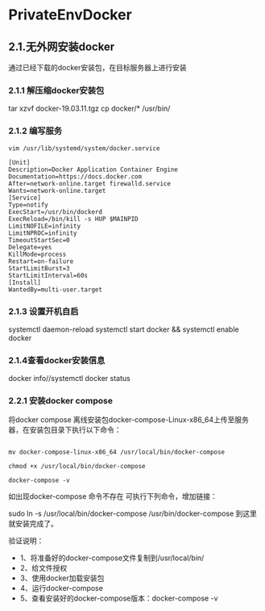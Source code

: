 # PrivateEnvDocker
## 2.1.无外网安装docker
通过已经下载的docker安装包，在目标服务器上进行安装
 
### 2.1.1 解压缩docker安装包
tar xzvf docker-19.03.11.tgz
cp docker/* /usr/bin/
### 2.1.2 编写服务
`vim /usr/lib/systemd/system/docker.service`

```
[Unit]
Description=Docker Application Container Engine
Documentation=https://docs.docker.com
After=network-online.target firewalld.service
Wants=network-online.target
[Service]
Type=notify
ExecStart=/usr/bin/dockerd
ExecReload=/bin/kill -s HUP $MAINPID
LimitNOFILE=infinity
LimitNPROC=infinity
TimeoutStartSec=0
Delegate=yes
KillMode=process
Restart=on-failure
StartLimitBurst=3
StartLimitInterval=60s
[Install]
WantedBy=multi-user.target
```
### 2.1.3 设置开机自启
systemctl daemon-reload
systemctl start docker && systemctl enable docker
### 2.1.4查看docker安装信息
docker info//systemctl docker status 

### 2.2.1 安装docker compose
将docker compose 离线安装包docker-compose-Linux-x86_64上传至服务器，在安装包目录下执行以下命令：

```

mv docker-compose-linux-x86_64 /usr/local/bin/docker-compose 

chmod +x /usr/local/bin/docker-compose

docker-compose -v

```
如出现docker-compose 命令不存在
 可执行下列命令，增加链接：

sudo ln -s /usr/local/bin/docker-compose /usr/bin/docker-compose
到这里就安装完成了。


验证说明：
- 1、将准备好的docker-compose文件复制到/usr/local/bin/
- 2、给文件授权
- 3、使用docker加载安装包
- 4、运行docker-compose
- 5、查看安装好的docker-compose版本：docker-compose -v
 
